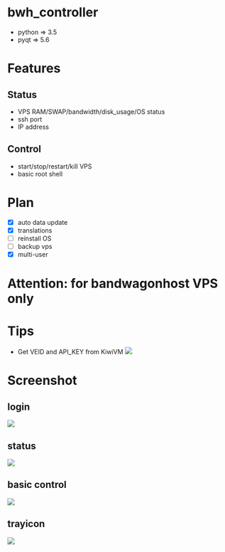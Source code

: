 # bwh_controller

- python => 3.5
- pyqt => 5.6

# Features

## Status
- VPS RAM/SWAP/bandwidth/disk_usage/OS status
- ssh port 
- IP address

## Control
- start/stop/restart/kill VPS
- basic root shell

# Plan
- [x] auto data update
- [x] translations
- [ ] reinstall OS
- [ ] backup vps
- [x] multi-user

# Attention: for bandwagonhost VPS only

# Tips
- Get VEID and API_KEY from KiwiVM
![](http://ozhtfx691.bkt.clouddn.com//bandwagong/@3RWGK_PXXT2F7$3BRZ%28XAJ.png)

# Screenshot
## login
![](http://ozhtfx691.bkt.clouddn.com//bandwagong/bwh_lo_en.png)
## status
![](http://ozhtfx691.bkt.clouddn.com//bandwagong/bwh_st_en.png)
## basic control
![](http://ozhtfx691.bkt.clouddn.com//bandwagong/bwh_ct_en.png)
## trayicon
![](http://ozhtfx691.bkt.clouddn.com//bandwagong/bwh_tp_en.png)

